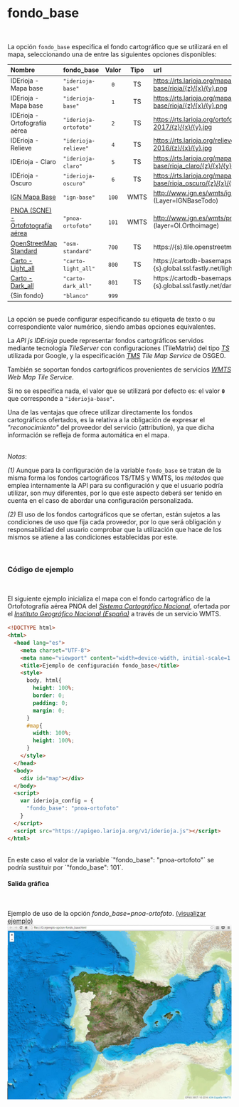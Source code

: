 # fondo_base
<br />

La opción `fondo_base` especifica el fondo cartográfico que se utilizará en el mapa, seleccionando una de entre las siguientes opciones disponibles:

|Nombre|fondo_base|Valor|Tipo|url
:---|:---|:---:|:---:|:---
IDErioja - Mapa base|`"iderioja-base"`|`0`|TS|https://rts.larioja.org/mapa-base/rioja/{z}/{x}/{y}.png
IDErioja - Mapa base|`"iderioja-base"`|`1`|TS|https://rts.larioja.org/mapa-base/rioja/{z}/{x}/{y}.png
IDErioja - Ortofografía aérea|`"iderioja-ortofoto"`|`2`|TS|https://rts.larioja.org/ortofoto-2017/{z}/{x}/{y}.jpg
IDErioja - Relieve|`"iderioja-relieve"`|`4`|TS|https://rts.larioja.org/relieve-2016/{z}/{x}/{y}.jpg
IDErioja - Claro|`"iderioja-claro"`|`5`|TS|https://rts.larioja.org/mapa-base/rioja_claro/{z}/{x}/{y}.png
IDErioja - Oscuro|`"iderioja-oscuro"`|`6`|TS|https://rts.larioja.org/mapa-base/rioja_oscuro/{z}/{x}/{y}.png
[IGN Mapa Base](http://www.ign.es/wmts/ign-base?request=GetCapabilities&service=WMTS)|`"ign-base"`|`100`|WMTS|http://www.ign.es/wmts/ign-base (Layer=IGNBaseTodo)
[PNOA (SCNE) - Ortofotografía aérea](http://www.ign.es/wmts/pnoa-ma?request=GetCapabilities&service=WMTS)|`"pnoa-ortofoto"`|`101`|WMTS|http://www.ign.es/wmts/pnoa-ma (layer=OI.Orthoimage)
[OpenStreetMap Standard](http://wiki.openstreetmap.org/wiki/Standard_tile_layer)|`"osm-standard"`|`700`|TS|https://{s}.tile.openstreetmap.org/{z}/{x}/{y}.png
[Carto - Light_all](https://carto.com/location-data-services/basemaps/)|`"carto-light_all"`|`800`|TS|https://cartodb-basemaps-{s}.global.ssl.fastly.net/light_all/{z}/{x}/{y}.png
[Carto - Dark_all](https://carto.com/location-data-services/basemaps/)|`"carto-dark_all"`|`801`|TS|https://cartodb-basemaps-{s}.global.ssl.fastly.net/dark_all/{z}/{x}/{y}.png
{Sin fondo}|`"blanco"`|`999`| | 

<br />La opción se puede configurar especificando su etiqueta de texto o su correspondiente valor numérico, siendo ambas opciones equivalentes.

La *API js IDErioja* puede representar fondos cartográficos servidos mediante tecnología *TileServer* con configuraciones (TileMatrix) del tipo [*TS*](https://developers.google.com/maps/documentation/javascript/maptypes) utilizada por Google, y la especificación [*TMS*](http://wiki.osgeo.org/wiki/Tile_Map_Service_Specification) *Tile Map Service* de OSGEO.

También se soportan fondos cartográficos provenientes de servicios [*WMTS*](http://www.opengeospatial.org/standards/wmts) *Web Map Tile Service*.

Si no se especifica nada, el valor que se utilizará por defecto es:  el valor **`0`** que corresponde a `"iderioja-base"`.

Una de las ventajas que ofrece utilizar directamente los fondos cartográficos ofertados, es la relativa a la obligación de expresar el *"reconocimiento"* del proveedor del servicio (attribution), ya que dicha información se refleja de forma automática en el mapa.

<br />*Notas*:

*(1)* Aunque para la configuración de la variable `fondo_base` se tratan de la misma forma los fondos cartográficos TS/TMS y WMTS, los *métodos* que emplea internamente la API para su configuración y que el usuario podría utilizar, son muy diferentes, por lo que este aspecto deberá ser tenido en cuenta en el caso de abordar una configuración personalizada.

*(2)* El uso de los fondos cartográficos que se ofertan, están sujetos a las condiciones de uso que fija cada proveedor, por lo que será obligación y responsabilidad del usuario comprobar que la utilización que hace de los mismos se atiene a las condiciones establecidas por este.

<br />

### Código de ejemplo
<br />

El siguiente ejemplo inicializa el mapa con el fondo cartográfico de la Ortofotografía aérea PNOA del [*Sistema Cartográfico Nacional*](http://www.scne.es/), ofertada por el [*Instituto Geográfico Nacional (España)*](http://www.ign.es/ign/main/index.do) a través de un servicio WMTS.

```html
<!DOCTYPE html>
<html>
  <head lang="es">
    <meta charset="UTF-8">
    <meta name="viewport" content="width=device-width, initial-scale=1.0, maximum-scale=1.0, user-scalable=no" />
    <title>Ejemplo de configuración fondo_base</title>
    <style>
      body, html{
        height: 100%;
        border: 0;
        padding: 0;
        margin: 0;
      }
      #map{
        width: 100%;
        height: 100%;
      }
    </style>
  </head>
  <body>
    <div id="map"></div>
  </body>
  <script>
    var iderioja_config = {
      "fondo_base": "pnoa-ortofoto"
    }
  </script>
  <script src="https://apigeo.larioja.org/v1/iderioja.js"></script>
</html>
```
<br />
En este caso el valor de la variable `"fondo_base": "pnoa-ortofoto"` se podría sustituir por `"fondo_base": 101`.

<br />

#### Salida gráfica
<br />

Ejemplo de uso de la opción *fondo_base=pnoa-ortofoto*. [(visualizar ejemplo)](https://iderioja.github.io/doc_api_iderioja/ejemplo_opcion_fondo_base)
![Ejemplo de uso de la opción fondo_base](/img/opciones_fondo_base_salida_grafica.jpg "Ejemplo de uso de la opción fondo_base")
